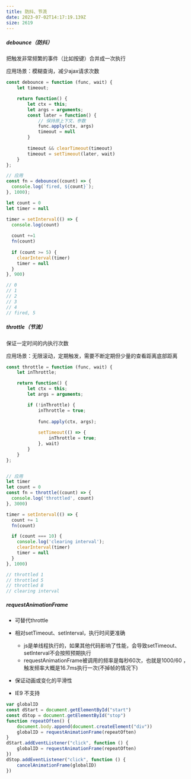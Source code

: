 ```yaml
---
title: 防抖、节流
date: 2023-07-02T14:17:19.139Z
size: 2619
---
```

##### debounce（防抖）

把触发非常频繁的事件（比如按键）合并成一次执行

应用场景：模糊查询，减少ajax请求次数

```js
const debounce = function (func, wait) {
    let timeout;

    return function() {
        let ctx = this;
        let args = arguments;
        const later = function() {
            // 保持原上下文、参数
            func.apply(ctx, args)
          	timeout = null
        }
        
        timeout && clearTimeout(timeout)
        timeout = setTimeout(later, wait)
    }
};

// 应用
const fn = debounce((count) => {
  console.log(`fired, ${count}`);
}, 1000);

let count = 0
let timer = null

timer = setInterval(() => {
  console.log(count)
  
  count +=1
  fn(count)
  
  if (count >= 5) {
    clearInterval(timer)
    timer = null
  }
}, 900)

// 0
// 1
// 2
// 3
// 4
// fired, 5
```

##### throttle（节流）

保证一定时间的内执行次数

应用场景：无限滚动，定期触发，需要不断定期但少量的查看距离底部距离


```javascript
const throttle = function (func, wait) {
    let inThrottle;

    return function() {
        let ctx = this;
        let args = arguments;

        if (!inThrottle) {
            inThrottle = true;
          
            func.apply(ctx, args);
          
            setTimeout(() => {
                inThrottle = true;
            }, wait)
        }
    }
};


// 应用
let timer
let count = 0
const fn = throttle((count) => {
  console.log('throttled', count)
}, 3000)

timer = setInterval(() => {
  count += 1
  fn(count)

  if (count === 10) {
    console.log('clearing interval');
    clearInterval(timer)
    timer = null
  }
}, 1000)

// throttled 1
// throttled 5
// throttled 8
// clearing interval
```


##### requestAnimationFrame

- 可替代throttle
- 相对setTimeout、setInterval，执行时间更准确
  - js是单线程执行的，如果其他代码影响了性能，会导致setTimeout、setInterval不会按照预期执行
  - requestAnimationFrame被调用的频率是每秒60次，也就是1000/60 ，触发频率大概是16.7ms执行一次(不掉帧的情况下)

- 保证动画或变化的平滑性
- IE9 不支持

```javascript
var globalID
const dStart = document.getElementById("start")
const dStop = document.getElementById("stop")
function repeatOften() {
	document.body.append(document.createElement("div"))
	globalID = requestAnimationFrame(repeatOften)
}
dStart.addEventListener("click", function () {
	globalID = requestAnimationFrame(repeatOften)
})
dStop.addEventListener("click", function () {
	cancelAnimationFrame(globalID)
})
```


